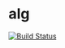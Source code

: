 # alg
[![Build Status](https://travis-ci.org/travis-ci/travis-web.svg?branch=master)](https://travis-ci.org/travis-ci/travis-web)